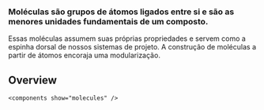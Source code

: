 ### Moléculas são grupos de átomos ligados entre si e são as menores unidades fundamentais de um composto. 
 
 
Essas moléculas assumem suas próprias propriedades e servem como a espinha dorsal 
de nossos sistemas de projeto. A construção de moléculas a partir de átomos encoraja uma modularização. 

## Overview

```
<components show="molecules" />
```
